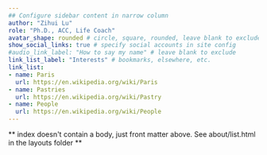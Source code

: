 ```yaml
---
## Configure sidebar content in narrow column
author: "Zihui Lu"
role: "Ph.D., ACC, Life Coach"
avatar_shape: rounded # circle, square, rounded, leave blank to exclude
show_social_links: true # specify social accounts in site config
#audio_link_label: "How to say my name" # leave blank to exclude
link_list_label: "Interests" # bookmarks, elsewhere, etc.
link_list:
- name: Paris
  url: https://en.wikipedia.org/wiki/Paris
- name: Pastries
  url: https://en.wikipedia.org/wiki/Pastry
- name: People
  url: https://en.wikipedia.org/wiki/People
---
```


** index doesn't contain a body, just front matter above.
See about/list.html in the layouts folder **